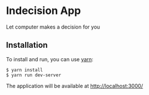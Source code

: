 # Indecision App

Let computer makes a decision for you 

## Installation

To install and run, you can use [yarn](https://yarnpkg.com):


    $ yarn install 
    $ yarn run dev-server
The application will be available at [http://localhost:3000/](http://localhost:3000/)

   

